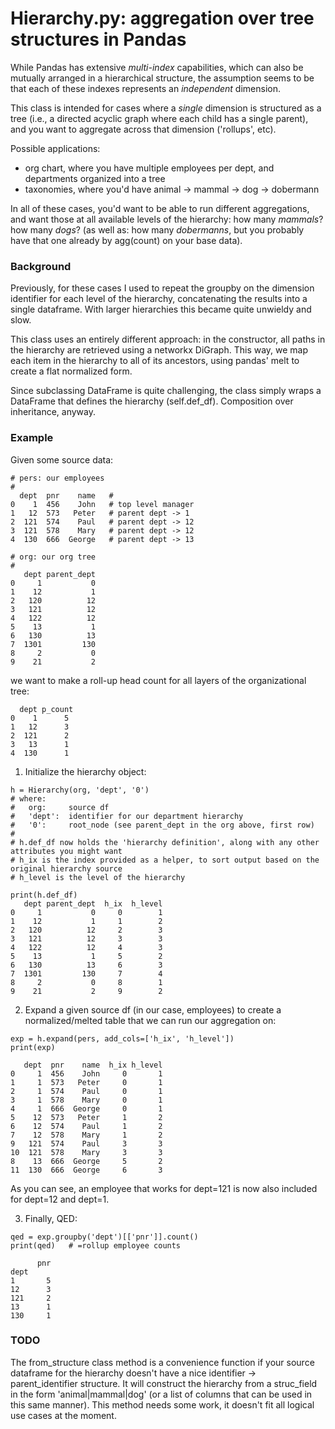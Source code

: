 # Hierarchy.py: aggregation over tree structures in Pandas

While Pandas has extensive *multi-index* capabilities, which can also be mutually arranged in a hierarchical structure, the assumption seems to be that each of these indexes represents an *independent* dimension. 

This class is intended for cases where a *single* dimension is structured as a tree (i.e., a directed acyclic graph where each child has a single parent), and you want to aggregate across that dimension ('rollups', etc). 

Possible applications:
* org chart, where you have multiple employees per dept, and departments organized into a tree
* taxonomies, where you'd have animal -> mammal -> dog -> dobermann

In all of these cases, you'd want to be able to run different aggregations, and want those at all available levels of the hierarchy: how many *mammals*? how many *dogs*? (as well as: how many *dobermanns*, but you probably have that one already by agg(count) on your base data).

### Background

Previously, for these cases I used to repeat the groupby on the dimension identifier for each level of the hierarchy, concatenating the results into a single dataframe. With larger hierarchies this became quite unwieldy and slow. 

This class uses an entirely different approach: in the constructor, all paths in the hierarchy are retrieved using a networkx DiGraph. This way, we map each item in the hierarchy to all of its ancestors, using pandas' melt to create a flat normalized form. 

Since subclassing DataFrame is quite challenging, the class simply wraps a DataFrame that defines the hierarchy (self.def_df). Composition over inheritance, anyway.

### Example

Given some source data:

```
# pers: our employees
#
  dept  pnr    name   #
0    1  456    John   # top level manager
1   12  573   Peter   # parent dept -> 1
2  121  574    Paul   # parent dept -> 12
3  121  578    Mary   # parent dept -> 12
4  130  666  George   # parent dept -> 13

# org: our org tree 
#
   dept parent_dept
0     1           0
1    12           1
2   120          12
3   121          12
4   122          12
5    13           1
6   130          13
7  1301         130
8     2           0
9    21           2
```
we want to make a roll-up head count for all layers of the organizational tree:
```
  dept p_count
0    1      5
1   12      3
2  121      2
3   13      1
4  130      1
```
1. Initialize the hierarchy object:
```
h = Hierarchy(org, 'dept', '0')
# where:
#   org:     source df
#   'dept':  identifier for our department hierarchy
#   '0':     root_node (see parent_dept in the org above, first row)
#
# h.def_df now holds the 'hierarchy definition', along with any other attributes you might want
# h_ix is the index provided as a helper, to sort output based on the original hierarchy source
# h_level is the level of the hierarchy

print(h.def_df)
   dept parent_dept  h_ix  h_level
0     1           0     0        1
1    12           1     1        2
2   120          12     2        3
3   121          12     3        3
4   122          12     4        3
5    13           1     5        2
6   130          13     6        3
7  1301         130     7        4
8     2           0     8        1
9    21           2     9        2
```
2. Expand a given source df (in our case, employees) to create a normalized/melted table that we can run our aggregation on: 
```
exp = h.expand(pers, add_cols=['h_ix', 'h_level'])
print(exp)

   dept  pnr    name  h_ix h_level
0     1  456    John     0       1
1     1  573   Peter     0       1
2     1  574    Paul     0       1
3     1  578    Mary     0       1
4     1  666  George     0       1
5    12  573   Peter     1       2
6    12  574    Paul     1       2
7    12  578    Mary     1       2
9   121  574    Paul     3       3
10  121  578    Mary     3       3
8    13  666  George     5       2
11  130  666  George     6       3
```
As you can see, an employee that works for dept=121 is now also included for dept=12 and dept=1.

3. Finally, QED:
```
qed = exp.groupby('dept')[['pnr']].count()
print(qed)   # =rollup employee counts

      pnr
dept     
1       5
12      3
121     2
13      1
130     1

```

### TODO

The from_structure class method is a convenience function if your source dataframe for the hierarchy doesn't have a nice identifier -> parent_identifier structure. It will construct the hierarchy from a struc_field in the form 'animal|mammal|dog' (or a list of columns that can be used in this same manner). This method needs some work, it doesn't fit all logical use cases at the moment.

